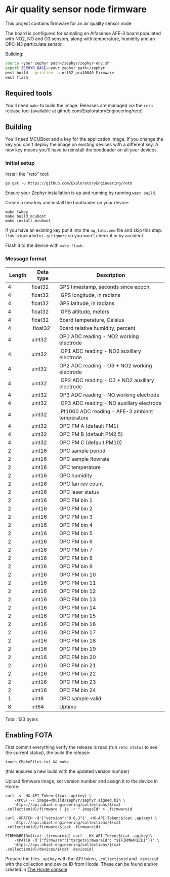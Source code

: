 # Air quality sensor node firmware

This project contains firmware for an air quality sensor node

The board is configured for sampling an Alfasense AFE-3 board populated with NO2, NO and O3 sensors, along with temperature, humidity and an OPC-N3 particulate sensor.

Building:

```sh
source <your zephyr path>/zephyr/zephyr-env.sh
export ZEPHYR_BASE=<your zephyr path>/zephyr
west build --pristine -b nrf52_pca10040 Firmware
west flash
```

## Required tools

You'll need `make` to build the image. Releases are managed via the `reto` release tool (available at github.com/ExploratoryEngineering/reto)

## Building

You'll need MCUBoot and a key for the application image. If you change the key
you can't deploy the image on existing devices with a different key. A new key
means you'll have to reinstall the bootloader on all your devices.

### Initial setup

Install the "reto" tool:

`go get -u https://github.com/ExploratoryEngineering/reto`

Ensure your Zephyr installation is up and running by running `west build`.

Create a new key and install the bootloader on your device:

```shell
make fwkey
make build_mcuboot
make install_mcuboot
```

If you have an existing key put it into the `aq_fota.pem` file and skip this step. This is included in `.gitignore` so you won't check it in by accident.

Flash it to the device with `make flash`.

### Message format

| Length | Data type | Description |
| ------ | --------- | ----------- |
| 4 | float32 | GPS timestamp, seconds since epoch.
| 4 | float32 | GPS longitude, in radians
| 4 | float32 | GPS latitude, in radians
| 4 | float32 | GPS altitude, meters
| 4 | float32 | Board temperature, Celsius
| 4 | float32 | Board relative humidity, percent
| 4 | uint32 | OP1 ADC reading - NO2 working electrode
| 4 | uint32 | OP1 ADC reading - NO2 auxillary electrode
| 4 | uint32 | OP2 ADC reading - O3 + NO2 working electrode
| 4 | uint32 | OP2 ADC reading - O3 + NO2 auxillary electrode
| 4 | uint32 | OP3 ADC reading - NO working electrode
| 4 | uint32 | OP3 ADC reading - NO auxillary electrode
| 4 | uint32 | Pt1000 ADC reading - AFE-3 ambient temperature
| 4 | uint32 | OPC PM A (default PM1)
| 4 | uint32 | OPC PM B (default PM2.5)
| 4 | uint32 | OPC PM C (default PM10)
| 2 | uint16 | OPC sample period
| 2 | uint16 | OPC sample flowrate
| 2 | uint16 | OPC temperature
| 2 | uint16 | OPC humidity
| 2 | uint16 | OPC fan rev count
| 2 | uint16 | OPC laser status
| 2 | uint16 | OPC PM bin 1
| 2 | uint16 | OPC PM bin 2
| 2 | uint16 | OPC PM bin 3
| 2 | uint16 | OPC PM bin 4
| 2 | uint16 | OPC PM bin 5
| 2 | uint16 | OPC PM bin 6
| 2 | uint16 | OPC PM bin 7
| 2 | uint16 | OPC PM bin 8
| 2 | uint16 | OPC PM bin 9
| 2 | uint16 | OPC PM bin 10
| 2 | uint16 | OPC PM bin 11
| 2 | uint16 | OPC PM bin 12
| 2 | uint16 | OPC PM bin 13
| 2 | uint16 | OPC PM bin 14
| 2 | uint16 | OPC PM bin 15
| 2 | uint16 | OPC PM bin 16
| 2 | uint16 | OPC PM bin 17
| 2 | uint16 | OPC PM bin 18
| 2 | uint16 | OPC PM bin 19
| 2 | uint16 | OPC PM bin 20
| 2 | uint16 | OPC PM bin 21
| 2 | uint16 | OPC PM bin 22
| 2 | uint16 | OPC PM bin 23
| 2 | uint16 | OPC PM bin 24
| 1 | uint8 | OPC sample valid
| 8 | int64 | Uptime


Total: 123 bytes

## Enabling FOTA

First commit everything verify the release is read (run `reto status` to see the current status), the build the release:

`touch CMakeFiles.txt && make`

(this ensures a new build with the updated version number)

Upload firmware image, set version number and assign it to the device in Horde:

```shell
curl -s -HX-API-Token:$(cat .apikey) \
    -XPOST -F image=@build/zephyr/zephyr.signed.bin \
    https://api.nbiot.engineering/collections/$(cat .collectionid)/firmware | jq -r ".imageId" > .firmwareid

curl -XPATCH -d'{"version":"0.0.3"}' -HX-API-Token:$(cat .apikey) \
    https://api.nbiot.engineering/collections/$(cat .collectionid)/firmware/$(cat .firmwareid)

FIRMWAREID=$(cat .firmwareid) curl  -HX-API-Token:$(cat .apikey)\
    -XPATCH -d'{"firmware":{"targetFirmwareId": "${FIRMWAREID}"}}' \
    https://api.nbiot.engineering/collections/$(cat .collectionid)/devices/$(cat .deviceid)

```

Prepare the files `.apikey` with the API token, `.collectionid` and `.deviceid` with the collection and device ID from Horde. These can be found and/or created in [The Horde console](https://nbiot.engineering)
